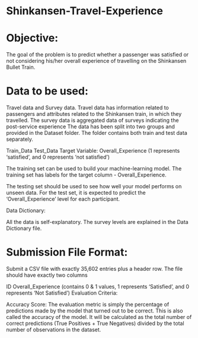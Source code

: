 # Shinkansen-Travel-Experience

# Objective: 
The goal of the problem is to predict whether a passenger was satisfied or not considering his/her overall experience of travelling on the Shinkansen Bullet Train.

# Data to be used:
Travel data and Survey data.
Travel data has information related to passengers and attributes related to the Shinkansen train, in which they travelled.
The survey data is aggregated data of surveys indicating the post-service experience
The data has been split into two groups and provided in the Dataset folder. The folder contains both train and test data separately.

Train_Data
Test_Data
Target Variable: Overall_Experience (1 represents ‘satisfied’, and 0 represents ‘not satisfied’)

The training set can be used to build your machine-learning model. The training set has labels for the target column - Overall_Experience.

The testing set should be used to see how well your model performs on unseen data. For the test set, it is expected to predict the ‘Overall_Experience’ level for each participant.

Data Dictionary:

All the data is self-explanatory. The survey levels are explained in the Data Dictionary file.

# Submission File Format:
Submit a CSV file with exactly 35,602 entries plus a header row. The file should have exactly two columns

ID
Overall_Experience (contains 0 & 1 values, 1 represents ‘Satisfied’, and 0 represents ‘Not Satisfied’)
Evaluation Criteria:

Accuracy Score: The evaluation metric is simply the percentage of predictions made by the model that turned out to be correct. This is also called the accuracy of the model. It will be calculated as the total number of correct predictions (True Positives + True Negatives) divided by the total number of observations in the dataset.

